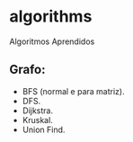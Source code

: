 # algorithms
Algoritmos Aprendidos

## **Grafo**:
- BFS (normal e para matriz).
- DFS.
- Dijkstra.
- Kruskal.
- Union Find.
